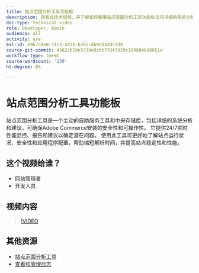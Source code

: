 ```yaml
---
title: 站点范围分析工具功能板
description: 观看此技术视频，并了解如何使用站点范围分析工具功能板访问详细的系统分析和建议，以确保Adobe Commerce安装的安全性和可操作性。
doc-type: technical video
role: Developer, Admin
audience: all
activity: use
exl-id: e96759a8-31c3-4d3b-b395-db9dda2dc2d9
source-git-commit: 42622b18e5738e8cb57f247029c189884698851a
workflow-type: tm+mt
source-wordcount: '139'
ht-degree: 0%

---
```


# 站点范围分析工具功能板

站点范围分析工具是一个主动的自助服务工具和中央存储库，包括详细的系统分析和建议，可确保Adobe Commerce安装的安全性和可操作性。 它提供24/7实时性能监控、报告和建议以确定潜在问题。 使用此工具可更好地了解站点运行状况、安全性和应用程序配置，帮助缩短解析时间，并提高站点稳定性和性能。

## 这个视频给谁？

- 网站管理者
- 开发人员

## 视频内容

>[!VIDEO](https://video.tv.adobe.com/v/344001?quality=12&learn=on)

## 其他资源

- [站点范围分析工具](https://experienceleague.adobe.com/docs/commerce-operations/tools/site-wide-analysis-tool/intro.html)
- [查看和管理日志](https://devdocs.magento.com/cloud/project/log-locations.html)
